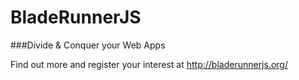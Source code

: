 BladeRunnerJS
====

###Divide &amp; Conquer your Web Apps

Find out more and register your interest at http://bladerunnerjs.org/
